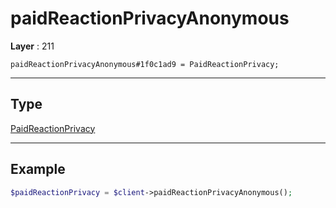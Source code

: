 # paidReactionPrivacyAnonymous

**Layer** : 211

```tl
paidReactionPrivacyAnonymous#1f0c1ad9 = PaidReactionPrivacy;
```

---

## Type

[PaidReactionPrivacy](type/PaidReactionPrivacy)

---

## Example

```php
$paidReactionPrivacy = $client->paidReactionPrivacyAnonymous();
```